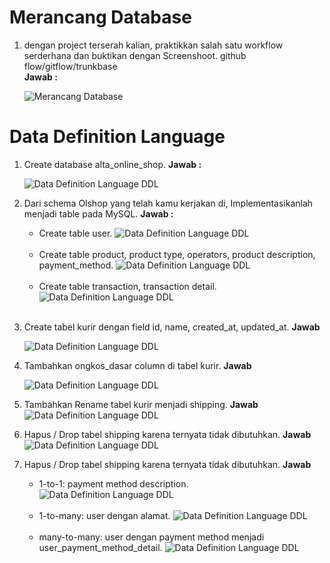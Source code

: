 # Merancang Database

1. dengan project terserah kalian, praktikkan salah satu workflow serderhana dan buktikan dengan Screenshoot. github flow/gitflow/trunkbase<br>
   **Jawab :**

   ![Merancang Database](</11_Database-Schema-DDL-DML/screenshots/database.png> "Merancang Database")
   <br>

# Data Definition Language

1. Create database alta_online_shop.
   **Jawab :**

   ![Data Definition Language DDL](</11_Database-Schema-DDL-DML/screenshots/1.png> "Data Definition Language DDL")
   <br>

2. Dari schema Olshop yang telah kamu kerjakan di, Implementasikanlah menjadi table pada MySQL.
   **Jawab :**

   - Create table user.
   ![Data Definition Language DDL](</11_Database-Schema-DDL-DML/screenshots/2a.png> "Data Definition Language DDL")
   <br>


   - Create table product, product type, operators, product description, payment_method.
   ![Data Definition Language DDL](</11_Database-Schema-DDL-DML/screenshots/2b.png> "Data Definition Language DDL")
   <br>


   - Create table transaction, transaction detail.
   ![Data Definition Language DDL](</11_Database-Schema-DDL-DML/screenshots/2c.png> "Data Definition Language DDL")
   <br>


3. Create tabel kurir dengan field id, name, created_at, updated_at.
    **Jawab** <br>

    ![Data Definition Language DDL](</11_Database-Schema-DDL-DML/screenshots/3.png> "Data Definition Language DDL")
   <br>


4. Tambahkan ongkos_dasar column di tabel kurir.
    **Jawab** <br>

    ![Data Definition Language DDL](</11_Database-Schema-DDL-DML/screenshots/4.png> "Data Definition Language DDL")
   <br>


5. Tambahkan Rename tabel kurir menjadi shipping.
    **Jawab**
    ![Data Definition Language DDL](</11_Database-Schema-DDL-DML/screenshots/5.png> "Data Definition Language DDL")
   <br>


6. Hapus / Drop tabel shipping karena ternyata tidak dibutuhkan.
    **Jawab**
    ![Data Definition Language DDL](</11_Database-Schema-DDL-DML/screenshots/6.png> "Data Definition Language DDL")
   <br>


7. Hapus / Drop tabel shipping karena ternyata tidak dibutuhkan.
    **Jawab**

    - 1-to-1: payment method description.
    ![Data Definition Language DDL](</11_Database-Schema-DDL-DML/screenshots/7a.png> "Data Definition Language DDL")
   <br>

    - 1-to-many: user dengan alamat.
    ![Data Definition Language DDL](</11_Database-Schema-DDL-DML/screenshots/7b.png> "Data Definition Language DDL")
   <br>

    - many-to-many: user dengan payment method menjadi user_payment_method_detail.
    ![Data Definition Language DDL](</11_Database-Schema-DDL-DML/screenshots/7c.png> "Data Definition Language DDL")
   <br>